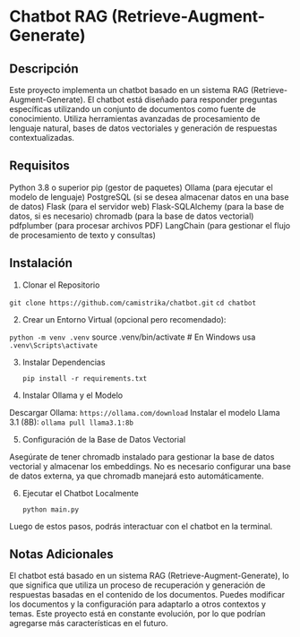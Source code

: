 # Chatbot RAG (Retrieve-Augment-Generate)
 
 
## Descripción
Este proyecto implementa un chatbot basado en un sistema RAG (Retrieve-Augment-Generate). El chatbot está diseñado para responder preguntas específicas utilizando un conjunto de documentos como fuente de conocimiento. Utiliza herramientas avanzadas de procesamiento de lenguaje natural, bases de datos vectoriales y generación de respuestas contextualizadas.

## Requisitos
Python 3.8 o superior
pip (gestor de paquetes)
Ollama (para ejecutar el modelo de lenguaje)
PostgreSQL (si se desea almacenar datos en una base de datos)
Flask (para el servidor web)
Flask-SQLAlchemy (para la base de datos, si es necesario)
chromadb (para la base de datos vectorial)
pdfplumber (para procesar archivos PDF)
LangChain (para gestionar el flujo de procesamiento de texto y consultas)

## Instalación

1. Clonar el Repositorio

`git clone https://github.com/camistrika/chatbot.git`
`cd chatbot`

2. Crear un Entorno Virtual (opcional pero recomendado):
   
`python -m venv .venv`
source .venv/bin/activate  # En Windows usa `.venv\Scripts\activate`

3. Instalar Dependencias
   
   `pip install -r requirements.txt`
   
4. Instalar Ollama y el Modelo

Descargar Ollama: `https://ollama.com/download`
Instalar el modelo Llama 3.1 (8B): `ollama pull llama3.1:8b`

5. Configuración de la Base de Datos Vectorial

Asegúrate de tener chromadb instalado para gestionar la base de datos vectorial y almacenar los embeddings. No es necesario configurar una base de datos externa, ya que chromadb manejará esto automáticamente.

6. Ejecutar el Chatbot Localmente 
   
   `python main.py`

Luego de estos pasos, podrás interactuar con el chatbot en la terminal.


## Notas Adicionales
El chatbot está basado en un sistema RAG (Retrieve-Augment-Generate), lo que significa que utiliza un proceso de recuperación y generación de respuestas basadas en el contenido de los documentos.
Puedes modificar los documentos y la configuración para adaptarlo a otros contextos y temas.
Este proyecto está en constante evolución, por lo que podrían agregarse más características en el futuro.

